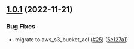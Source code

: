 ## [1.0.1](https://github.com/observeinc/terraform-aws-kinesis-firehose/compare/v1.0.0...v1.0.1) (2022-11-21)


### Bug Fixes

* migrate to aws_s3_bucket_acl ([#25](https://github.com/observeinc/terraform-aws-kinesis-firehose/issues/25)) ([5e127a1](https://github.com/observeinc/terraform-aws-kinesis-firehose/commit/5e127a13ba8ce9198ac9d904b6b02c4b6b79df30))



